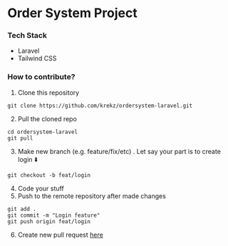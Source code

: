 # Order System Project
### Tech Stack
- Laravel
- Tailwind CSS

### How to contribute?
1. Clone this repository
```
git clone https://github.com/krekz/ordersystem-laravel.git 
```
2.  Pull the cloned repo
```
cd ordersystem-laravel
git pull
```
3. Make new branch (e.g. feature/fix/etc) . Let say your part is to create login  :arrow_down: 
```
git checkout -b feat/login
```
4. Code your stuff
5. Push to the remote repository after made changes
```
git add .
git commit -m "Login feature"
git push origin feat/login
```
6. Create new pull request [here](https://github.com/krekz/ordersystem-laravel/pulls)
